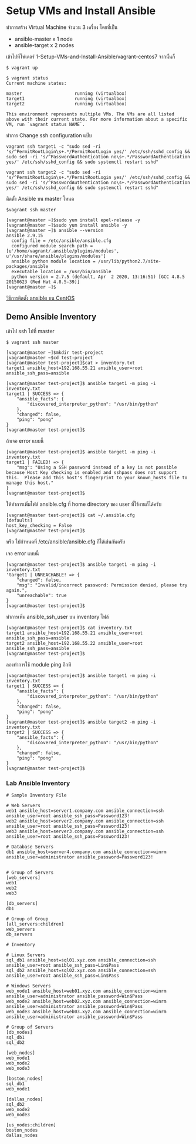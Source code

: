 # Setup VMs and Install Ansible

ทำการสร้าง Virtual Machine จำนวน 3 เครื่อง โดยที่เป็น
- ansible-master x 1 node
- ansible-target  x 2 nodes

เข้าไปที่โฟเดอร์ 1-Setup-VMs-and-Install-Ansible/vagrant-centos7 จากนั้นก็ 
```
$ vagrant up

$ vagrant status
Current machine states:

master                    running (virtualbox)
target1                   running (virtualbox)
target2                   running (virtualbox)

This environment represents multiple VMs. The VMs are all listed
above with their current state. For more information about a specific
VM, run `vagrant status NAME`.
```

ทำการ Change ssh configuration แป๊บ
```
vagrant ssh target1 -c "sudo sed -ri 's/^PermitRootLogin\s+.*/PermitRootLogin yes/' /etc/ssh/sshd_config && sudo sed -ri 's/^PasswordAuthentication no\s+.*/PasswordAuthentication yes/' /etc/ssh/sshd_config && sudo systemctl restart sshd"

vagrant ssh target2 -c "sudo sed -ri 's/^PermitRootLogin\s+.*/PermitRootLogin yes/' /etc/ssh/sshd_config && sudo sed -ri 's/^PasswordAuthentication no\s+.*/PasswordAuthentication yes/' /etc/ssh/sshd_config && sudo systemctl restart sshd"
```


ติดตั้ง Ansible บน master โหนด 
```
$vagrant ssh master

[vagrant@master ~]$sudo yum install epel-release -y
[vagrant@master ~]$sudo yum install ansible -y
[vagrant@master ~]$ ansible --version
ansible 2.9.15
  config file = /etc/ansible/ansible.cfg
  configured module search path = [u'/home/vagrant/.ansible/plugins/modules', u'/usr/share/ansible/plugins/modules']
  ansible python module location = /usr/lib/python2.7/site-packages/ansible
  executable location = /usr/bin/ansible
  python version = 2.7.5 (default, Apr  2 2020, 13:16:51) [GCC 4.8.5 20150623 (Red Hat 4.8.5-39)]
[vagrant@master ~]$
```
[วิธีการติดตั้ง ansible บน CentOS](https://docs.ansible.com/ansible/latest/installation_guide/intro_installation.html#installing-ansible-on-rhel-centos-or-fedora)

## Demo Ansible Inventory
เข้าไป ssh ไปที่ master 
```
$ vagrant ssh master

[vagrant@master ~]$mkdir test-project
[vagrant@master ~$cd test-project
[vagrant@master test-project]$cat > inventory.txt
target1 ansible_host=192.168.55.21 ansible_user=root ansible_ssh_pass=ansible

[vagrant@master test-project]$ ansible target1 -m ping -i inventory.txt 
target1 | SUCCESS => {
    "ansible_facts": {
        "discovered_interpreter_python": "/usr/bin/python"
    }, 
    "changed": false, 
    "ping": "pong"
}
[vagrant@master test-project]$
```

ถ้าเจอ error แบบนี้ 
```
[vagrant@master test-project]$ ansible target1 -m ping -i inventory.txt 
target1 | FAILED! => {
    "msg": "Using a SSH password instead of a key is not possible because Host Key checking is enabled and sshpass does not support this.  Please add this host's fingerprint to your known_hosts file to manage this host."
}
[vagrant@master test-project]$
```

ให้ทำการเพิ่มไฟล์​ ansible.cfg ที่ home directory ของ user ที่ใช้งานก็ได้ครับ
```
[vagrant@master test-project]$ cat ~/.ansible.cfg 
[defaults]
host_key_checking = False
[vagrant@master test-project]$ 
```
หรือ ไปกำหนดที่  /etc/ansible/ansible.cfg ก็ได้เช่นกันครับ


เจอ error แบบนี้ 
```
[vagrant@master test-project]$ ansible target1 -m ping -i inventory.txt 
'target1 | UNREACHABLE! => {
    "changed": false, 
    "msg": "Invalid/incorrect password: Permission denied, please try again.", 
    "unreachable": true
}
[vagrant@master test-project]$
```
ทำการเพิ่ม ansible_ssh_user บน inventory ไฟล์
```
[vagrant@master test-project]$ cat inventory.txt 
target1 ansible_host=192.168.55.21 ansible_user=root ansible_ssh_pass=ansible
target2 ansible_host=192.168.55.22 ansible_user=root ansible_ssh_pass=ansible
[vagrant@master test-project]$
```

ลองทำการใช้ module ping อีกที
```
[vagrant@master test-project]$ ansible target1 -m ping -i inventory.txt 
target1 | SUCCESS => {
    "ansible_facts": {
        "discovered_interpreter_python": "/usr/bin/python"
    }, 
    "changed": false, 
    "ping": "pong"
}
[vagrant@master test-project]$ ansible target2 -m ping -i inventory.txt 
target2 | SUCCESS => {
    "ansible_facts": {
        "discovered_interpreter_python": "/usr/bin/python"
    }, 
    "changed": false, 
    "ping": "pong"
}
[vagrant@master test-project]$ 
```

### Lab Ansible Inventory 
```
# Sample Inventory File

# Web Servers
web1 ansible_host=server1.company.com ansible_connection=ssh ansible_user=root ansible_ssh_pass=Password123!
web2 ansible_host=server2.company.com ansible_connection=ssh ansible_user=root ansible_ssh_pass=Password123!
web3 ansible_host=server3.company.com ansible_connection=ssh ansible_user=root ansible_ssh_pass=Password123!

# Database Servers
db1 ansible_host=server4.company.com ansible_connection=winrm ansible_user=administrator ansible_password=Password123!


# Group of Servers
[web_servers]
web1
web2
web3

[db_servers]
db1

# Group of Group 
[all_servers:children]
web_servers
db_servers

```

```
# Inventory

# Linux Servers
sql_db1 ansible_host=sql01.xyz.com ansible_connection=ssh ansible_user=root ansible_ssh_pass=Lin$Pass
sql_db2 ansible_host=sql02.xyz.com ansible_connection=ssh ansible_user=root ansible_ssh_pass=Lin$Pass

# Windows Servers
web_node1 ansible_host=web01.xyz.com ansible_connection=winrm ansible_user=administrator ansible_password=Win$Pass
web_node2 ansible_host=web02.xyz.com ansible_connection=winrm ansible_user=administrator ansible_password=Win$Pass
web_node3 ansible_host=web03.xyz.com ansible_connection=winrm ansible_user=administrator ansible_password=Win$Pass

# Group of Servers
[db_nodes]
sql_db1
sql_db2

[web_nodes]
web_node1
web_node2
web_node3

[boston_nodes]
sql_db1
web_node1

[dallas_nodes]
sql_db2
web_node2
web_node3

[us_nodes:children]
boston_nodes
dallas_nodes

```